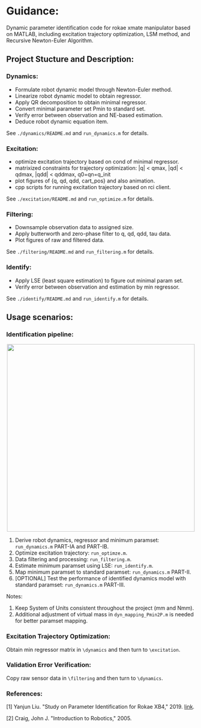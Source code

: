 # Guidance:
Dynamic parameter identification code for rokae xmate manipulator based on MATLAB, including excitation trajectory optimization, LSM method, and Recursive Newton-Euler Algorithm.

## Project Stucture and Description:
### Dynamics: 
- Formulate robot dynamic model through Newton-Euler method.
- Linearize robot dynamic model to obtain regressor.
- Apply QR decomposition to obtain minimal regressor.
- Convert minimal parameter set Pmin to standard set.
- Verify error between observation and NE-based estimation. 
- Deduce robot dynamic equation item.  

See `./dynamics/README.md` and `run_dynamics.m` for details. 

### Excitation:
- optimize excitation trajectory based on cond of minimal regressor.
- matrixized constraints for trajectory optimization:
|q| < qmax, |qd| < qdmax, |qdd| < qddmax, q0=qn=q_init
- plot figures of {q, qd, qdd, cart_pos} and also animation.
- cpp scripts for running excitation trajectory based on rci client.  

See `./excitation/README.md` and `run_optimize.m` for details.

### Filtering:
- Downsample observation data to assigned size.
- Apply butterworth and zero-phase filter to q, qd, qdd, tau data.
- Plot figures of raw and filtered data.  

See `./filtering/README.md` and `run_filtering.m` for details.

### Identify:
- Apply LSE (least square estimation) to figure out minimal param set.
- Verify error between observation and estimation by min regressor.  

See `./identify/README.md` and `run_identify.m` for details.

## Usage scenarios:
### Identification pipeline:
<div align="center">
  <img src="flowchart.png" height=500>
</div>

1. Derive robot dynamics, regressor and minimum paramset: `run_dynamics.m` PART-IA and PART-IB.
2. Optimize excitation trajectory: `run_optimze.m`.
3. Data filtering and processing: `run_filtering.m`.
4. Estimate minimum paramset using LSE: `run_identify.m`.
5. Map minimum paramset to standard paramset: `run_dynamics.m` PART-II.
6. [OPTIONAL] Test the performance of identified dynamics model with standard paramset: `run_dynamics.m` PART-III.

Notes:
1. Keep System of Units consistent throughout the project (mm and Nmm).
2. Additional adjustment of virtual mass in `dyn_mapping_Pmin2P.m` is needed for better paramset mapping.

### Excitation Trajectory Optimization:
  Obtain min regressor matrix in `\dynamics` and then turn to `\excitation`.
 
### Validation Error Verification:
  Copy raw sensor data in `\filtering` and then turn to `\dynamics`.

### References:
[1] Yanjun Liu. "Study on Parameter Identification for Rokae XB4," 2019. [link](https://www.jianguoyun.com/p/DUbc1G0QkOm1CRjKi_cEIAA).

[2] Craig, John J. "Introduction to Robotics," 2005.
